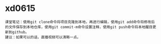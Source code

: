 # xd0615
    课堂笔记：使用git clone命令将项目克隆到本地，再进行编辑，使用git add命令将修改后的文件保存到本地仓库，使用git commit-m命令设置注释，使用git push命令将本地醒目更新到github。
    建议：如果可以的话，直播视频可以清晰一点。
